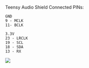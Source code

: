 Teensy Audio Shield Connected PINs:

```
GND 
9 - MCLK 
11- BCLK 

3.3V 
23 - LRCLK 
19 - SCL 
18 - SDA 
13 - RX 
```

![](https://i.imgur.com/NCW383R.jpg)
